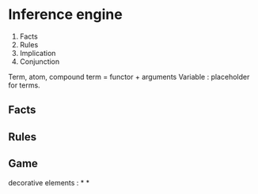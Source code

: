 

# Inference engine

1. Facts
2. Rules
3. Implication
4. Conjunction

Term, atom, compound term = functor + arguments
Variable : placeholder for terms.

## Facts

## Rules

## Game
decorative elements :
* 
* 